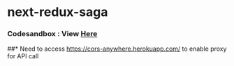 # next-redux-saga

### Codesandbox : View [Here](https://codesandbox.io/s/react-redux-saga-r3egzr)
##* Need to access https://cors-anywhere.herokuapp.com/ to enable proxy for API call
